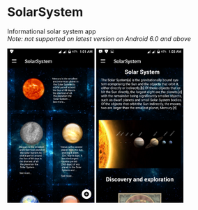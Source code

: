 # SolarSystem
Informational solar system app
<br>
<i> Note: not supported on latest version on  Android 6.0 and above </i>
<p>
<img src="https://github.com/kvntzn/SolarSystem/blob/master/Screenshots/Screenshot_20180531-010126.png" width="200">
<img src="https://github.com/kvntzn/SolarSystem/blob/master/Screenshots/Screenshot_20180531-010324.png" width="200">
</p>

